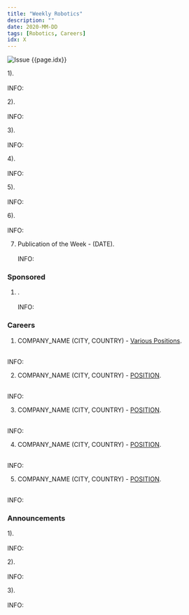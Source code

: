 ```yaml
---
title: "Weekly Robotics"
description: ""
date: 2020-MM-DD
tags: [Robotics, Careers]
idx: X
---
```

![Issue {{page.idx}}](/img/headers/{{page.idx}}.jpg "Issue {{page.idx}}")

1).
<br>[]()<br>
INFO:

2).
<br>[]()<br>
INFO:

3).
<br>[]()<br>
INFO:

4).
<br>[]()<br>
INFO:

5).
<br>[]()<br>
INFO:

6).
<br>[]()<br>
INFO:

7) Publication of the Week - (DATE).
<br>[]()<br>
INFO:

### Sponsored

1) .
<br>[]()<br>
INFO:

### Careers

1) COMPANY_NAME (CITY, COUNTRY) - [Various Positions]().
<br>
INFO:

2) COMPANY_NAME (CITY, COUNTRY) - [POSITION]().
<br>
INFO:

3) COMPANY_NAME (CITY, COUNTRY) - [POSITION]().
<br>
INFO:

4) COMPANY_NAME (CITY, COUNTRY) - [POSITION]().
<br>
INFO:

5) COMPANY_NAME (CITY, COUNTRY) - [POSITION]().
<br>
INFO:

### Announcements

1).
<br>[]()<br>
INFO:

2).
<br>[]()<br>
INFO:

3).
<br>[]()<br>
INFO:
